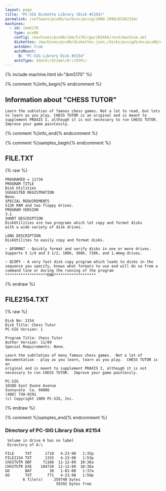 ```yaml
---
layout: page
title: "PC-SIG Diskette Library (Disk #2154)"
permalink: /software/pcx86/sw/misc/pcsig/2000-2999/DISK2154/
machines:
  - id: ibm5170
    type: pcx86
    config: /machines/pcx86/ibm/5170/cga/1024kb/rev3/machine.xml
    diskettes: /machines/pcx86/diskettes.json,/disks/pcsigdisks/pcx86/diskettes.json
    autoGen: true
    autoMount:
      B: "PC-SIG Library Disk #2154"
    autoType: $date\r$time\rB:\rDIR\r
---
```


{% include machine.html id="ibm5170" %}

{% comment %}info_begin{% endcomment %}

## Information about "CHESS TUTOR"

    Learn the subleties of famous chess games. Not a lot to read, but lots
    to learn as you play. CHESS TUTOR is an original and is meant to
    supplement PRAXIS I, although it is not necessary to run CHESS TUTOR.
    Improve your game painlessly.
{% comment %}info_end{% endcomment %}

{% comment %}samples_begin{% endcomment %}

## FILE.TXT

{% raw %}
```
PROGRAMID = 11734                                                       
PROGRAM TITLE                                                           
Disk Utilities                                                          
SUGGESTED REGISTRATION                                                  
None.                                                                   
SPECIAL REQUIREMENTS                                                    
512K RAM and two floppy drives.                                         
PROGRAM VERSION                                                         
3.1                                                                     
SHORT DESCRIPTION                                                       
DiskUtilities are two programs which let copy and format disks                 
with a wide variety of disk drives.                                                              
                                                                                  
LONG DESCRIPTION                                                        
DiskUtilites to easily copy and format disks. 
                                                                        
~ QFORMAT - Quickly format and verify disks in one or more drives.      
Supports 5 1/4 and 3 1/2, 180k, 360k, 720k, and 1.4meg drives.
                                                                         
~ QCOPY - A very fast disk copy program which loads to disks in the     
sequence you specify, knows what formats to use and will do so from a   
command line or during the running of the program                       
*******************END*******************                               
```
{% endraw %}

## FILE2154.TXT

{% raw %}
```
Disk No: 2154                                                           
Disk Title: Chess Tutor                                                 
PC-SIG Version: 1                                                       
                                                                        
Program Title: Chess Tutor                                              
Author Version: 11/89                                                   
Special Requirements: None.                                             
                                                                        
Learn the subtleties of many famous chess games.  Not a lot of          
documentation - play as you learn, learn as you play.  CHESS TUTOR is an
original and is meant to supplement PRAXIS I, although it is not        
necessary to run CHESS TUTOR.  Improve your game painlessly.            
                                                                        
PC-SIG                                                                  
1030D East Duane Avenue                                                 
Sunnyvale  Ca. 94086                                                    
(408) 730-9291                                                          
(c) Copyright 1989 PC-SIG, Inc.                                         
```
{% endraw %}

{% comment %}samples_end{% endcomment %}

### Directory of PC-SIG Library Disk #2154

     Volume in drive A has no label
     Directory of A:\

    FILE     TXT      1710   4-23-90   1:35p
    FILE2154 TXT      1333   4-23-90   1:53p
    CHSSTUTR DBF     71168  11-12-89  10:36a
    CHSSTUTR EXE    184720  11-12-89  10:36a
    GO       BAT        38   1-01-80   1:37a
    GO       TXT       771   4-23-90   1:50p
            6 file(s)     259740 bytes
                           59392 bytes free
